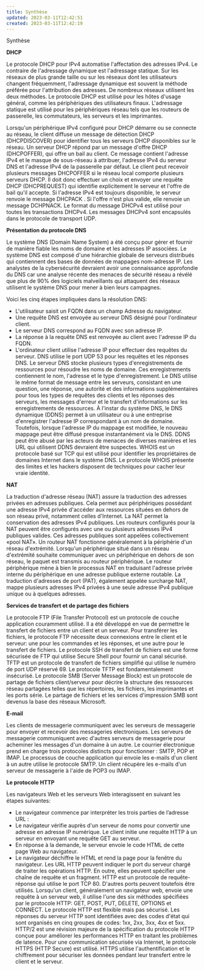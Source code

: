 ```yaml
---
title: Synthèse
updated: 2023-03-11T12:42:51
created: 2023-03-11T12:42:19
---
```


Synthèse

**DHCP**

Le protocole DHCP pour IPv4 automatise l'affectation des adresses IPv4. Le contraire de l'adressage dynamique est l'adressage statique. Sur les réseaux de plus grande taille ou sur les réseaux dont les utilisateurs changent fréquemment, l'adressage dynamique est souvent la méthode préférée pour l'attribution des adresses. De nombreux réseaux utilisent les deux méthodes. Le protocole DHCP est utilisé pour les hôtes d'usage général, comme les périphériques des utilisateurs finaux. L'adressage statique est utilisé pour les périphériques réseau tels que les routeurs de passerelle, les commutateurs, les serveurs et les imprimantes.

Lorsqu'un périphérique IPv4 configuré pour DHCP démarre ou se connecte au réseau, le client diffuse un message de détection DHCP (DHCPDISCOVER) pour identifier tous les serveurs DHCP disponibles sur le réseau. Un serveur DHCP répond par un message d'offre DHCP (DHCPOFFER), qui offre un bail au client. Ce message contient l'adresse IPv4 et le masque de sous-réseau à attribuer, l'adresse IPv4 du serveur DNS et l'adresse IPv4 de la passerelle par défaut. Le client peut recevoir plusieurs messages DHCPOFFER si le réseau local comporte plusieurs serveurs DHCP. Il doit donc effectuer un choix et envoyer une requête DHCP (DHCPREQUEST) qui identifie explicitement le serveur et l'offre de bail qu'il accepte. Si l'adresse IPv4 est toujours disponible, le serveur renvoie le message DHCPACK . Si l'offre n'est plus valide, elle renvoie un message DCHPNACK. Le format du message DHCPv4 est utilisé pour toutes les transactions DHCPv4. Les messages DHCPv4 sont encapsulés dans le protocole de transport UDP.

**Présentation du protocole DNS**

Le système DNS (Domain Name System) a été conçu pour gérer et fournir de manière fiable les noms de domaine et les adresses IP associées. Le système DNS est composé d'une hiérarchie globale de serveurs distribués qui contiennent des bases de données de mappages nom-adresse IP. Les analystes de la cybersécurité devraient avoir une connaissance approfondie du DNS car une analyse récente des menaces de sécurité réseau a révélé que plus de 90% des logiciels malveillants qui attaquent des réseaux utilisent le système DNS pour mener à bien leurs campagnes.

Voici les cinq étapes impliquées dans la résolution DNS:
- L'utilisateur saisit un FQDN dans un champ Adresse du navigateur.
- Une requête DNS est envoyée au serveur DNS désigné pour l'ordinateur client.
- Le serveur DNS correspond au FQDN avec son adresse IP.
- La réponse à la requête DNS est renvoyée au client avec l'adresse IP du FQDN.
- L'ordinateur client utilise l'adresse IP pour effectuer des requêtes du serveur.
DNS utilise le port UDP 53 pour les requêtes et les réponses DNS. Le serveur DNS stocke plusieurs types d'enregistrements de ressources pour résoudre les noms de domaine. Ces enregistrements contiennent le nom, l'adresse et le type d'enregistrement. Le DNS utilise le même format de message entre les serveurs, consistant en une question, une réponse, une autorité et des informations supplémentaires pour tous les types de requêtes des clients et les réponses des serveurs, les messages d'erreur et le transfert d'informations sur les enregistrements de ressources. À l'instar du système DNS, le DNS dynamique (DDNS) permet à un utilisateur ou à une entreprise d'enregistrer l'adresse IP correspondant à un nom de domaine. Toutefois, lorsque l'adresse IP du mappage est modifiée, le nouveau mappage peut être diffusé presque instantanément via le DNS. DDNS peut être abusé par les acteurs de menaces de diverses manières et les URL qui utilisent DDNS devraient être suspectes. WHOIS est un protocole basé sur TCP qui est utilisé pour identifier les propriétaires de domaines Internet dans le système DNS. Le protocole WHOIS présente des limites et les hackers disposent de techniques pour cacher leur vraie identité.

**NAT**

La traduction d'adresse réseau (NAT) assure la traduction des adresses privées en adresses publiques. Cela permet aux périphériques possédant une adresse IPv4 privée d'accéder aux ressources situées en dehors de son réseau privé, notamment celles d'Internet. La NAT permet la conservation des adresses IPv4 publiques. Les routeurs configurés pour la NAT peuvent être configurés avec une ou plusieurs adresses IPv4 publiques valides. Ces adresses publiques sont appelées collectivement «pool NAT». Un routeur NAT fonctionne généralement à la périphérie d'un réseau d'extrémité. Lorsqu'un périphérique situé dans un réseau d'extrémité souhaite communiquer avec un périphérique en dehors de son réseau, le paquet est transmis au routeur périphérique. Le routeur périphérique mène à bien le processus NAT en traduisant l'adresse privée interne du périphérique en une adresse publique externe routable. La traduction d'adresses de port (PAT), également appelée surcharge NAT, mappe plusieurs adresses IPv4 privées à une seule adresse IPv4 publique unique ou à quelques adresses.

**Services de transfert et de partage des fichiers**

Le protocole FTP (File Transfer Protocol) est un protocole de couche application couramment utilisé. Il a été développé en vue de permettre le transfert de fichiers entre un client et un serveur. Pour transférer les fichiers, le protocole FTP nécessite deux connexions entre le client et le serveur: une pour les commandes et les réponses, et une autre pour le transfert de fichiers. Le protocole SSH de transfert de fichiers est une forme sécurisée de FTP qui utilise Secure Shell pour fournir un canal sécurisé. TFTP est un protocole de transfert de fichiers simplifié qui utilise le numéro de port UDP réservé 69. Le protocole TFTP est fondamentalement insécurisé. Le protocole SMB (Server Message Block) est un protocole de partage de fichiers client/serveur pour décrire la structure des ressources réseau partagées telles que les répertoires, les fichiers, les imprimantes et les ports série. Le partage de fichiers et les services d'impression SMB sont devenus la base des réseaux Microsoft.

**E-mail**

Les clients de messagerie communiquent avec les serveurs de messagerie pour envoyer et recevoir des messageries electroniques. Les serveurs de messagerie communiquent avec d'autres serveurs de messagerie pour acheminer les messages d'un domaine à un autre. Le courrier électronique prend en charge trois protocoles distincts pour fonctionner : SMTP, POP et IMAP. Le processus de couche application qui envoie les e-mails d'un client à un autre utilise le protocole SMTP. Un client récupère les e-mails d'un serveur de messagerie à l'aide de POP3 ou IMAP.

**Le protocole HTTP**

Les navigateurs Web et les serveurs Web interagissent en suivant les étapes suivantes:
- Le navigateur commence par interpréter les trois parties de l’adresse URL :
- Le navigateur vérifie auprès d'un serveur de noms pour convertir une adresse en adresse IP numérique. Le client initie une requête HTTP à un serveur en envoyant une requête GET au serveur.
- En réponse à la demande, le serveur envoie le code HTML de cette page Web au navigateur.
- Le navigateur déchiffre le HTML et rend la page pour la fenêtre du navigateur.
Les URL HTTP peuvent indiquer le port du serveur chargé de traiter les opérations HTTP. En outre, elles peuvent spécifier une chaîne de requête et un fragment. HTTP est un protocole de requête-réponse qui utilise le port TCP 80. D'autres ports peuvent toutefois être utilisés. Lorsqu'un client, généralement un navigateur web, envoie une requête à un serveur web, il utilise l'une des six méthodes spécifiées par le protocole HTTP: GET, POST, PUT, DELETE, OPTIONS et CONNECT. Le protocole HTTP est flexible mais pas sécurisé. Les réponses du serveur HTTP sont identifiées avec des codes d'état qui sont organisés en cinq groupes de codes: 1xx, 2xx, 3xx, 4xx et 5xx. HTTP/2 est une révision majeure de la spécification du protocole HTTP conçue pour améliorer les performances HTTP en traitant les problèmes de latence. Pour une communication sécurisée via Internet, le protocole HTTPS (HTTP Secure) est utilisé. HTTPS utilise l'authentification et le chiffrement pour sécuriser les données pendant leur transfert entre le client et le serveur.

